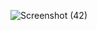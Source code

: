 ![Screenshot (42)](https://github.com/vikas200208/API_FETCH_REACT/assets/135458198/d73d926c-a56f-4a30-91e0-d3d5897227ca)

